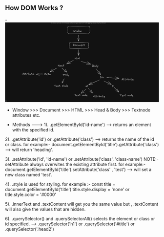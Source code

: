 

## How DOM Works ?
-![Alt text](image.png)
- Window >>> Document >>> HTML >>> Head & Body >>> Textnode attributes etc.



- Methods --->
1). .getElementById('id-name') --> returns an element with the specified id.

2). .getAttribute('id') or .getAttribute('class') --> returns the name of the id or class.
for example:- document.getElementById('title').getAttribute('class') --> will return 'heading'.

3). .setAttribute('id', 'id-name') or .setAttribute('class', 'class-name') 
NOTE:- setAttribute always overwites the existing attribute first. 
for example:- document.getElementById('title').setAttribute('class' , 'test')  --> will set a new class named 'test'. 

4). .style is used for styling.
for example :-
const title = document.getElementById('title')
title.style.display = 'none' or
title.style.color = '#0000'

5). .innerText and .textContent will get you the same value but , .textContent will also give the values that are hidden.

6). .querySelector() and .querySelectorAll() selects the element or class or id specified. 
    --> .querySelector('h1') or .querySelector('#title') or .querySelector('.head2')

